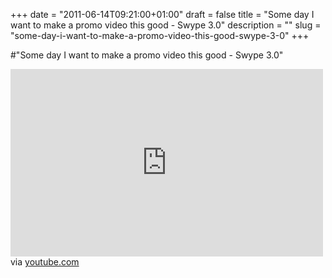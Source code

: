 +++
date = "2011-06-14T09:21:00+01:00"
draft = false
title = "Some day I want to make a promo video this good - Swype 3.0"
description = ""
slug = "some-day-i-want-to-make-a-promo-video-this-good-swype-3-0"
+++

#"Some day I want to make a promo video this good - Swype 3.0"


 <div class="posterous_bookmarklet_entry">
 <iframe allowfullscreen="true" src="http://www.youtube.com/embed/4dj-vyx9hAM?hd=1" frameborder="0" height="300" width="500"></iframe>

<div class="posterous_quote_citation">via <a href="http://www.youtube.com/watch?v=4dj-vyx9hAM&amp;feature=player_embedded">youtube.com</a></div>
 <p></p></div>
 